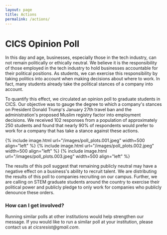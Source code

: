 ```yaml
---
layout: page
title: Actions
permalink: /actions/
---
```


# CICS Opinion Poll

In this day and age, businesses, especially those in the tech industry, can not remain politically or ethically neutral. We believe it is the responsibility of those employed in the tech industry to hold businesses accountable for their political positions. As students, we can exercise this responsibility by taking politics into account when making decisions about where to work. In fact, many students already take the political stances of a company into account. 


To quantify this effect, we circulated an opinion poll to graduate students in CICS. Our objective was to gauge the degree to which a company's stances on President Donald Trump's January 27th travel ban and the administration's proposed Muslim registry factor into employment decisions. We received 102 responses from a population of approximately 250 students and found that nearly 90% of respondents would prefer to work for a company that has take a stance against these actions.

{% include image.html url="/images/poll_plots.001.jpeg"  width=500 align="left" %}
{% include image.html url="/images/poll_plots.002.jpeg"  width=500 align="left" %}
{% include image.html url="/images/poll_plots.003.jpeg"  width=500 align="left" %}

The results of this poll suggest that remaining publicly neutral may have a negative effect on a business's ability to recruit talent. We are distributing the results of this poll to companies recruiting on our campus. Further, we are calling on STEM graduate students around the country to exercise their political power and publicly pledge to only work for companies who publicly denounce these orders.


### How can I get involved?


Running similar polls at other institutions would help strengthen our message. If you would like to run a similar poll at your institution, please contact us at _cicsresist@gmail.com_.

